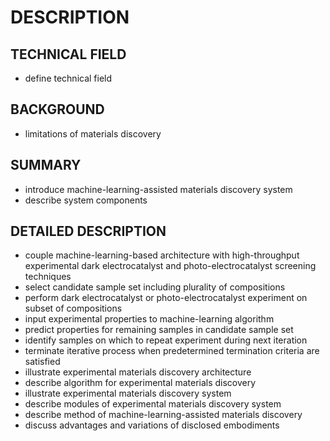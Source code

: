 # DESCRIPTION

## TECHNICAL FIELD

- define technical field

## BACKGROUND

- limitations of materials discovery

## SUMMARY

- introduce machine-learning-assisted materials discovery system
- describe system components

## DETAILED DESCRIPTION

- couple machine-learning-based architecture with high-throughput experimental dark electrocatalyst and photo-electrocatalyst screening techniques
- select candidate sample set including plurality of compositions
- perform dark electrocatalyst or photo-electrocatalyst experiment on subset of compositions
- input experimental properties to machine-learning algorithm
- predict properties for remaining samples in candidate sample set
- identify samples on which to repeat experiment during next iteration
- terminate iterative process when predetermined termination criteria are satisfied
- illustrate experimental materials discovery architecture
- describe algorithm for experimental materials discovery
- illustrate experimental materials discovery system
- describe modules of experimental materials discovery system
- describe method of machine-learning-assisted materials discovery
- discuss advantages and variations of disclosed embodiments

